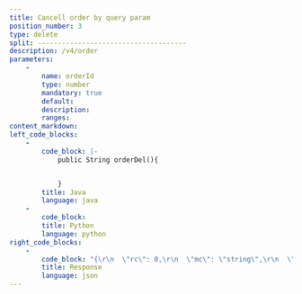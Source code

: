 ```yaml
---
title: Cancell order by query param
position_number: 3
type: delete
split: -------------------------------------
description: /v4/order
parameters:
    -
        name: orderId
        type: number
        mandatory: true
        default:
        description: 
        ranges:
content_markdown:
left_code_blocks:
    -
        code_block: |-
            public String orderDel(){


            }
        title: Java
        language: java
    -
        code_block:
        title: Python
        language: python
right_code_blocks:
    -
        code_block: "{\r\n  \"rc\": 0,\r\n  \"mc\": \"string\",\r\n  \"ma\": [\r\n    {}\r\n  ],\r\n  \"result\": {\r\n    \"cancelId\": \"6216559590087220004\"\r\n  }\r\n}"
        title: Response
        language: json
---
```

